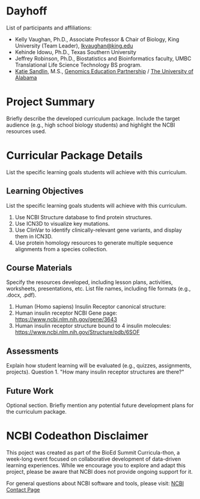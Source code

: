 # Dayhoff

List of participants and affiliations:
- Kelly Vaughan, Ph.D., Associate Professor & Chair of Biology, King University (Team Leader), lkvaughan@king.edu
- Kehinde Idowu, Ph.D., Texas Southern University
- Jeffrey Robinson, Ph.D., Biostatistics and Bioinformatics faculty, UMBC Translational Life Science Technology BS program.
- [Katie Sandlin](https://www.linkedin.com/in/kmsandlin/), M.S., [Genomics Education Partnership](https://thegep.org/) / [The University of Alabama](https://bsc.ua.edu/)

# Project Summary
Briefly describe the developed curriculum package. Include the target audience (e.g., high school biology students) and highlight the NCBI resources used.

# Curricular Package Details
List the specific learning goals students will achieve with this curriculum.

## Learning Objectives
List the specific learning goals students will achieve with this curriculum.
  1. Use NCBI Structure database to find protein structures.
  2. Use ICN3D to visualize key mutations.
  3. Use ClinVar to identify clinically-relevant gene variants, and display them in ICN3D.
  4. Use protein homology resources to generate multiple sequence alignments from a species collection.

## Course Materials
Specify the resources developed, including lesson plans, activities, worksheets, presentations, etc. List file names, including file formats (e.g., .docx, .pdf).

  1. Human (Homo sapiens) Insulin Receptor canonical structure: 
  2. Human insulin receptor NCBI Gene page: https://www.ncbi.nlm.nih.gov/gene/3643
  3. Human insulin receptor structure bound to 4 insulin molecules: https://www.ncbi.nlm.nih.gov/Structure/pdb/6SOF

## Assessments
Explain how student learning will be evaluated (e.g., quizzes, assignments, projects).
Question 1. "How many insulin receptor structures are there?"

## Future Work
Optional section. Briefly mention any potential future development plans for the curriculum package.

# NCBI Codeathon Disclaimer
This poject was created as part of the BioEd Summit Curricula-thon, a week-long event focused on collaborative development of data-driven learning experiences. While we encourage you to explore and adapt this project, please be aware that NCBI does not provide ongoing support for it.

For general questions about NCBI software and tools, please visit: [NCBI Contact Page](https://www.ncbi.nlm.nih.gov/home/about/contact/)

